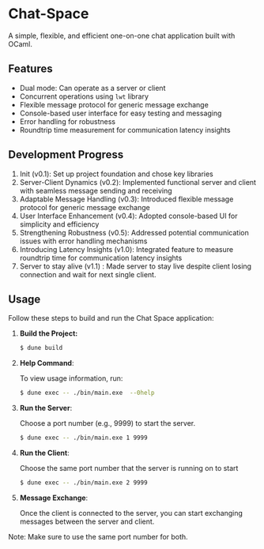 Chat-Space
==========

A simple, flexible, and efficient one-on-one chat application built with OCaml.

Features
--------

* Dual mode: Can operate as a server or client
* Concurrent operations using `lwt` library
* Flexible message protocol for generic message exchange
* Console-based user interface for easy testing and messaging
* Error handling for robustness
* Roundtrip time measurement for communication latency insights

Development Progress
-------------------

1. Init (v0.1): Set up project foundation and chose key libraries
2. Server-Client Dynamics (v0.2): Implemented functional server and client with seamless message sending and receiving
3. Adaptable Message Handling (v0.3): Introduced flexible message protocol for generic message exchange
4. User Interface Enhancement (v0.4): Adopted console-based UI for simplicity and efficiency
5. Strengthening Robustness (v0.5): Addressed potential communication issues with error handling mechanisms
6. Introducing Latency Insights (v1.0): Integrated feature to measure roundtrip time for communication latency insights
7. Server to stay alive (v1.1) : Made server to stay live despite client losing connection and wait for next single client.

## Usage

Follow these steps to build and run the Chat Space application:

1. **Build the Project:**
   ```bash
   $ dune build
    ```
2. **Help Command**:

    To view usage information, run:
    ```bash
    $ dune exec -- ./bin/main.exe  --0help
    ```

2. **Run the Server**:

    Choose a port number (e.g., 9999) to start the server.

    ```bash
    $ dune exec -- ./bin/main.exe 1 9999
    ```
3. **Run the Client**:

    Choose the same port number that the server is running on to start
    ```bash 
    $ dune exec -- ./bin/main.exe 2 9999
    ```
4. **Message Exchange**:

    Once the client is connected to the server, you can start exchanging messages between the server and client.

Note: Make sure to use the same port number for both.

